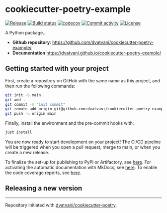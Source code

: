 # cookiecutter-poetry-example

[![Release](https://img.shields.io/github/v/release/dvatvani/cookiecutter-poetry-example)](https://img.shields.io/github/v/release/dvatvani/cookiecutter-poetry-example)
[![Build status](https://img.shields.io/github/actions/workflow/status/dvatvani/cookiecutter-poetry-example/main.yml?branch=main)](https://github.com/dvatvani/cookiecutter-poetry-example/actions/workflows/main.yml?query=branch%3Amain)
[![codecov](https://codecov.io/gh/dvatvani/cookiecutter-poetry-example/branch/main/graph/badge.svg)](https://codecov.io/gh/dvatvani/cookiecutter-poetry-example)
[![Commit activity](https://img.shields.io/github/commit-activity/m/dvatvani/cookiecutter-poetry-example)](https://img.shields.io/github/commit-activity/m/dvatvani/cookiecutter-poetry-example)
[![License](https://img.shields.io/github/license/dvatvani/cookiecutter-poetry-example)](https://img.shields.io/github/license/dvatvani/cookiecutter-poetry-example)

A Python package...

- **Github repository**: <https://github.com/dvatvani/cookiecutter-poetry-example/>
- **Documentation** <https://dvatvani.github.io/cookiecutter-poetry-example/>

## Getting started with your project

First, create a repository on GitHub with the same name as this project, and then run the following commands:

```bash
git init -b main
git add .
git commit -m "init commit"
git remote add origin git@github.com:dvatvani/cookiecutter-poetry-example.git
git push -u origin main
```

Finally, install the environment and the pre-commit hooks with:

```bash
just install
```

You are now ready to start development on your project!
The CI/CD pipeline will be triggered when you open a pull request, merge to main, or when you create a new release.

To finalize the set-up for publishing to PyPi or Artifactory, see [here](https://dvatvani.github.io/cookiecutter-poetry/features/publishing/#set-up-for-pypi).
For activating the automatic documentation with MkDocs, see [here](https://dvatvani.github.io/cookiecutter-poetry/features/mkdocs/#enabling-the-documentation-on-github).
To enable the code coverage reports, see [here](https://dvatvani.github.io/cookiecutter-poetry/features/codecov/).

## Releasing a new version



---

Repository initiated with [dvatvani/cookiecutter-poetry](https://github.com/dvatvani/cookiecutter-poetry).
